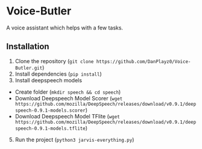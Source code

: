 # Voice-Butler
A voice assistant which helps with a few tasks.

## Installation

1. Clone the repository (`git clone https://github.com/DanPlayz0/Voice-Butler.git`)
2. Install dependencies (`pip install`)
3. Install deepspeech models
 - Create folder (`mkdir speech && cd speech`)
 - Download Deepspeech Model Scorer (`wget https://github.com/mozilla/DeepSpeech/releases/download/v0.9.1/deepspeech-0.9.1-models.scorer`)
 - Download Deepspeech Model TFlite (`wget https://github.com/mozilla/DeepSpeech/releases/download/v0.9.1/deepspeech-0.9.1-models.tflite`)
5. Run the project (`python3 jarvis-everything.py`)
